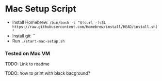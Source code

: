 # Mac Setup Script

* Install Homebrew: `/bin/bash -c "$(curl -fsSL https://raw.githubusercontent.com/Homebrew/install/HEAD/install.sh)"`
* Install git: ``
* Run `./start-mac-setup.sh`

### Tested on Mac VM
TODO: Link to readme


TODO: how to print with black bacground?